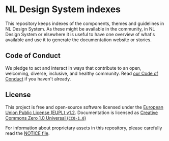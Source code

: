 <!-- @license CC0-1.0 -->

# NL Design System indexes

This repository keeps indexes of the components, themes and guidelines in NL Design System. As these might be available in the community, in NL Design System or elsewhere it is useful to have one overview of what's available and use it to generate the documentation website or stories.

## Code of Conduct

We pledge to act and interact in ways that contribute to an open, welcoming, diverse, inclusive, and healthy community. Read [our Code of Conduct](CODE_OF_CONDUCT.md) if you haven't already.

## License

This project is free and open-source software licensed under the [European Union Public License (EUPL) v1.2](LICENSE.md). Documentation is licensed as [Creative Commons Zero 1.0 Universal (`CC0-1.0`)](https://creativecommons.org/publicdomain/zero/1.0/legalcode)

For information about proprietary assets in this repository, please carefully read the [NOTICE file](NOTICE.md).
